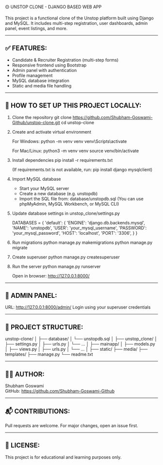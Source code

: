 🟡 UNSTOP CLONE - DJANGO BASED WEB APP

This project is a functional clone of the Unstop platform built using Django and MySQL.
It includes multi-step registration, user dashboards, admin panel, event listings, and more.

--------------------------------------------------
✅ FEATURES:
--------------------------------------------------

- Candidate & Recruiter Registration (multi-step forms)
- Responsive frontend using Bootstrap
- Admin panel with authentication
- Profile management
- MySQL database integration
- Static and media file handling

--------------------------------------------------
🚀 HOW TO SET UP THIS PROJECT LOCALLY:
--------------------------------------------------

1. Clone the repository
   git clone https://github.com/Shubham-Goswami-Github/unstop-clone.git
   cd unstop-clone

2. Create and activate virtual environment

   For Windows:
     python -m venv venv
     venv\Scripts\activate

   For Mac/Linux:
     python3 -m venv venv
     source venv/bin/activate

3. Install dependencies
   pip install -r requirements.txt

   (If requirements.txt is not available, run:
    pip install django mysqlclient)

4. Import MySQL database

   - Start your MySQL server
   - Create a new database (e.g. unstopdb)
   - Import the SQL file from:
     database/unstopdb.sql
   (You can use phpMyAdmin, MySQL Workbench, or MySQL CLI)

5. Update database settings in unstop_clone/settings.py

   DATABASES = {
       'default': {
           'ENGINE': 'django.db.backends.mysql',
           'NAME': 'unstopdb',
           'USER': 'your_mysql_username',
           'PASSWORD': 'your_mysql_password',
           'HOST': 'localhost',
           'PORT': '3306',
       }
   }

6. Run migrations
   python manage.py makemigrations
   python manage.py migrate

7. Create superuser
   python manage.py createsuperuser

8. Run the server
   python manage.py runserver

   Open in browser:
   http://127.0.0.1:8000/

--------------------------------------------------
🔑 ADMIN PANEL:
--------------------------------------------------

URL: http://127.0.0.1:8000/admin/
Login using your superuser credentials

--------------------------------------------------
📁 PROJECT STRUCTURE:
--------------------------------------------------

unstop-clone/
│
├── database/
│   └── unstopdb.sql
│
├── unstop_clone/
│   ├── settings.py
│   ├── urls.py
│   └── ...
│
├── mainapp/
│   ├── models.py
│   ├── views.py
│   ├── urls.py
│   └── ...
│
├── static/
├── media/
├── templates/
├── manage.py
└── readme.txt

--------------------------------------------------
👨‍💻 AUTHOR:
--------------------------------------------------

Shubham Goswami  
GitHub: https://github.com/Shubham-Goswami-Github

--------------------------------------------------
📬 CONTRIBUTIONS:
--------------------------------------------------

Pull requests are welcome. For major changes, open an issue first.

--------------------------------------------------
📝 LICENSE:
--------------------------------------------------

This project is for educational and learning purposes only.
